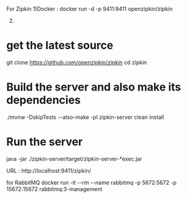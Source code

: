 
For Zipkin
1)Docker :
docker run -d -p 9411:9411 openzipkin/zipkin

2)
# get the latest source
git clone https://github.com/openzipkin/zipkin
cd zipkin
# Build the server and also make its dependencies
./mvnw -DskipTests --also-make -pl zipkin-server clean install
# Run the server
java -jar ./zipkin-server/target/zipkin-server-*exec.jar

URL : http://localhost:9411/zipkin/


for RabbitMQ
docker run -it --rm --name rabbitmq -p 5672:5672 -p 15672:15672 rabbitmq:3-management
